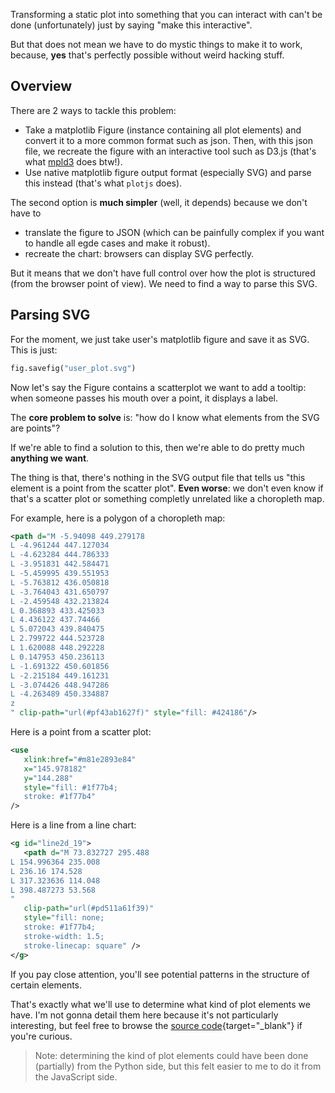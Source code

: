 Transforming a static plot into something that you can interact with can't be done (unfortunately) just by saying "make this interactive".

But that does not mean we have to do mystic things to make it to work, because, **yes** that's perfectly possible without weird hacking stuff.

## Overview

There are 2 ways to tackle this problem:

- Take a matplotlib Figure (instance containing all plot elements) and convert it to a more common format such as json. Then, with this json file, we recreate the figure with an interactive tool such as D3.js (that's what [mpld3](https://github.com/mpld3/mpld3) does btw!).
- Use native matplotlib figure output format (especially SVG) and parse this instead (that's what `plotjs` does).

The second option is **much simpler** (well, it depends) because we don't have to

- translate the figure to JSON (which can be painfully complex if you want to handle all egde cases and make it robust).
- recreate the chart: browsers can display SVG perfectly.

But it means that we don't have full control over how the plot is structured (from the browser point of view). We need to find a way to parse this SVG.

## Parsing SVG

For the moment, we just take user's matplotlib figure and save it as SVG. This is just:

```python
fig.savefig("user_plot.svg")
```

Now let's say the Figure contains a scatterplot we want to add a tooltip: when someone passes his mouth over a point, it displays a label.

The **core problem to solve** is: "how do I know what elements from the SVG are points"?

If we're able to find a solution to this, then we're able to do pretty much **anything we want**.

The thing is that, there's nothing in the SVG output file that tells us "this element is a point from the scatter plot". **Even worse**: we don't even know if that's a scatter plot or something completly unrelated like a choropleth map.

For example, here is a polygon of a choropleth map:

```svg
<path d="M -5.94098 449.279178
L -4.961244 447.127034
L -4.623284 444.786333
L -3.951831 442.584471
L -5.459995 439.551953
L -5.763812 436.050818
L -3.764043 431.650797
L -2.459548 432.213824
L 0.368893 433.425033
L 4.436122 437.74466
L 5.072043 439.840475
L 2.799722 444.523728
L 1.620088 448.292228
L 0.147953 450.236113
L -1.691322 450.601856
L -2.215184 449.161231
L -3.074426 448.947286
L -4.263489 450.334887
z
" clip-path="url(#pf43ab1627f)" style="fill: #424186"/>
```

Here is a point from a scatter plot:

```svg
<use
   xlink:href="#m81e2893e84"
   x="145.978182"
   y="144.288"
   style="fill: #1f77b4;
   stroke: #1f77b4"
/>
```

Here is a line from a line chart:

```svg
<g id="line2d_19">
   <path d="M 73.832727 295.488
L 154.996364 235.008
L 236.16 174.528
L 317.323636 114.048
L 398.487273 53.568
"
   clip-path="url(#pd511a61f39)"
   style="fill: none;
   stroke: #1f77b4;
   stroke-width: 1.5;
   stroke-linecap: square" />
</g>
```

If you pay close attention, you'll see potential patterns in the structure of certain elements.

That's exactly what we'll use to determine what kind of plot elements we have. I'm not gonna detail them here because it's not particularly interesting, but feel free to browse the [source code](https://github.com/y-sunflower/plotjs/blob/main/plotjs/static/template.html){target="\_blank"} if you're curious.

> Note: determining the kind of plot elements could have been done (partially) from the Python side, but this felt easier to me to do it from the JavaScript side.
